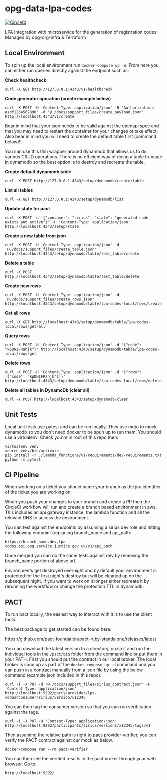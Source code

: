 # opg-data-lpa-codes

[![CircleCI](https://circleci.com/gh/ministryofjustice/opg-data-lpa-codes/tree/main.svg?style=svg)](https://circleci.com/gh/ministryofjustice/opg-data-lpa-codes/tree/main)

LPA Integration with microservice for the generation of registration codes: Managed by opg-org-infra &amp; Terraform

## Local Environment

To spin up the local environment run `docker-compose up -d`. From here you can either run
queries directly against the endpoint such as:

**Check healthcheck**
```
curl -X GET http://127.0.0.1:4343/v1/healthcheck
```

**Code generator operation (create example below)**
```
curl -X POST -H 'Content-Type: application/json' -H 'Authorization: asdf1234567890' -d '@./docs/support_files/create_payload.json' http://localhost:4343/v1/create
```

Bear in mind that your json needs to be valid against the openapi spec and that you
may need to restart the container for your changes ot take effect. Also bear in mind
you will need to create the default table first (command below)!!

You can use this thin wrapper around dynamodb that allows us to do various CRUD operations.
There is no efficient way of doing a table truncate in dynamodb so the best option is
to destroy and recreate the table.

**Create default dynamodb table**
```
curl -X POST http://127.0.0.1:4343/setup/dynamodb/create/table
```

**List all tables**
```
curl -X GET http://127.0.0.1:4343/setup/dynamodb/list
```

**Update state for pact**
```
curl -X POST -d '{"consumer": "sirius", "state": "generated code exists and active"}' -H 'Content-Type: application/json' http://localhost:4343/setup/state
```

**Create a new table from json**
```
curl -X POST -H 'Content-Type: application/json' -d '@./docs/support_files/create_table.json' http://localhost:4343/setup/dynamodb/table/test_table/create
```

**Delete a table**
```
curl -X POST http://localhost:4343/setup/dynamodb/table/test_table/delete
```

**Create new rows**
```
curl -X POST -H 'Content-Type: application/json' -d '@./docs/support_files/create_rows.json' http://localhost:4343/setup/dynamodb/table/lpa-codes-local/rows/create
```

**Get all rows**
```
curl -X GET http://localhost:4343/setup/dynamodb/table/lpa-codes-local/rows/get/all
```

**Query rows**
```
curl -X POST -H 'Content-Type: application/json' -d '{"code": "kpDHIFRahjk"}' http://localhost:4343/setup/dynamodb/table/lpa-codes-local/rows/get
```

**Delete rows**
```
curl -X POST -H 'Content-Type: application/json' -d '{"rows": [{"code": "kpDHIFRahjk"}]}' http://localhost:4343/setup/dynamodb/table/lpa-codes-local/rows/delete
```

**Delete all tables in DynamoDb (clear all)**
```
curl -X POST http://localhost:4343/setup/dynamodb/clear
```

## Unit Tests

Local unit tests use pytest and can be run locally. They use moto to mock dynamodb
so you don't need docker to be spun up to run them. You should use a virtualenv.
Check you're in root of this repo then:

```
virtualenv venv
source venv/bin/activate
pip install -r ./lambda_functions/v1/requirements/dev-requirements.txt
python -m pytest
```

## CI Pipeline

When working on a ticket you should name your branch as the jira identifier of the ticket you are working on.

When you push your changes to your branch and create a PR then the CircleCi workflow will run and create a branch
based environment in aws. This includes an api gateway instance, the lambda function and all the relevant DNS to access
the environment.

You can test against the endpoints by assuming a sirius dev role and hitting the following endpoint (replacing branch_name and api_path:

```
https://branch_name.dev.lpa-codes.api.opg.service.justice.gov.uk/v1/api_path
```

Once merged you can do the same tests against dev by removing the branch_name portion of above url.

Environments get destroyed overnight and by default your environment is protected for the first night's destroy but
will be cleaned up on the subsequent night. If you want to work on it longer either recreate it by rerunning the workflow
or  change the protection TTL in dynamodb.

## PACT

To run pact locally, the easiest way to interact with it is to use the client tools.

The best package to get started can be found here:

https://github.com/pact-foundation/pact-ruby-standalone/releases/latest

You can download the latest version to a directory, unzip it and run the individual tools
in the `/pact/bin` folder from the command line or put them in your PATH.
First you should put the contract in our local broker. The local broker is spun up as part
of the `docker-compose up -d` command and you can push in a contract manually from a json file
by using the below command (example json included in this repo).

```
curl -i -X PUT -d '@./docs/support_files/sirius_contract.json' -H 'Content-Type: application/json' http://localhost:9292/pacts/provider/lpa-codes/consumer/sirius/version/x12345
```

You can then tag the consumer version so that you can run verification against the tags.
```
curl -i -X PUT -H 'Content-Type: application/json' http://localhost:9292/pacticipants/sirius/versions/x12345/tags/v1
```

Then assuming the relative path is right to pact-provider-verifier, you can verify the PACT
contract against our mock as below.

```
docker-compose run --rm pact-verifier
```

You can then see the verified results in the pact broker through your web browser. Go to:

```
http://localhost:9292/
```
